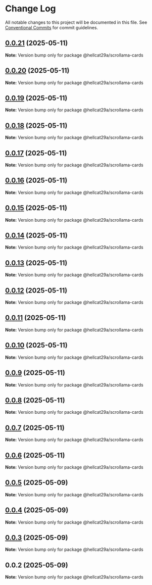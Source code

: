 # Change Log

All notable changes to this project will be documented in this file.
See [Conventional Commits](https://conventionalcommits.org) for commit guidelines.

## [0.0.21](https://github.com/hellcat29A/portfolio-workspace/compare/@hellcat29a/scrollama-cards@0.0.20...@hellcat29a/scrollama-cards@0.0.21) (2025-05-11)

**Note:** Version bump only for package @hellcat29a/scrollama-cards





## [0.0.20](https://github.com/hellcat29A/portfolio-workspace/compare/@hellcat29a/scrollama-cards@0.0.19...@hellcat29a/scrollama-cards@0.0.20) (2025-05-11)

**Note:** Version bump only for package @hellcat29a/scrollama-cards





## [0.0.19](https://github.com/hellcat29A/portfolio-workspace/compare/@hellcat29a/scrollama-cards@0.0.18...@hellcat29a/scrollama-cards@0.0.19) (2025-05-11)

**Note:** Version bump only for package @hellcat29a/scrollama-cards





## [0.0.18](https://github.com/hellcat29A/portfolio-workspace/compare/@hellcat29a/scrollama-cards@0.0.17...@hellcat29a/scrollama-cards@0.0.18) (2025-05-11)

**Note:** Version bump only for package @hellcat29a/scrollama-cards





## [0.0.17](https://github.com/hellcat29A/portfolio-workspace/compare/@hellcat29a/scrollama-cards@0.0.16...@hellcat29a/scrollama-cards@0.0.17) (2025-05-11)

**Note:** Version bump only for package @hellcat29a/scrollama-cards





## [0.0.16](https://github.com/hellcat29A/portfolio-workspace/compare/@hellcat29a/scrollama-cards@0.0.15...@hellcat29a/scrollama-cards@0.0.16) (2025-05-11)

**Note:** Version bump only for package @hellcat29a/scrollama-cards





## [0.0.15](https://github.com/hellcat29A/portfolio-workspace/compare/@hellcat29a/scrollama-cards@0.0.14...@hellcat29a/scrollama-cards@0.0.15) (2025-05-11)

**Note:** Version bump only for package @hellcat29a/scrollama-cards





## [0.0.14](https://github.com/hellcat29A/portfolio-workspace/compare/@hellcat29a/scrollama-cards@0.0.13...@hellcat29a/scrollama-cards@0.0.14) (2025-05-11)

**Note:** Version bump only for package @hellcat29a/scrollama-cards





## [0.0.13](https://github.com/hellcat29A/portfolio-workspace/compare/@hellcat29a/scrollama-cards@0.0.12...@hellcat29a/scrollama-cards@0.0.13) (2025-05-11)

**Note:** Version bump only for package @hellcat29a/scrollama-cards





## [0.0.12](https://github.com/hellcat29A/portfolio-workspace/compare/@hellcat29a/scrollama-cards@0.0.11...@hellcat29a/scrollama-cards@0.0.12) (2025-05-11)

**Note:** Version bump only for package @hellcat29a/scrollama-cards





## [0.0.11](https://github.com/hellcat29A/portfolio-workspace/compare/@hellcat29a/scrollama-cards@0.0.10...@hellcat29a/scrollama-cards@0.0.11) (2025-05-11)

**Note:** Version bump only for package @hellcat29a/scrollama-cards





## [0.0.10](https://github.com/hellcat29A/portfolio-workspace/compare/@hellcat29a/scrollama-cards@0.0.9...@hellcat29a/scrollama-cards@0.0.10) (2025-05-11)

**Note:** Version bump only for package @hellcat29a/scrollama-cards





## [0.0.9](https://github.com/hellcat29A/portfolio-workspace/compare/@hellcat29a/scrollama-cards@0.0.8...@hellcat29a/scrollama-cards@0.0.9) (2025-05-11)

**Note:** Version bump only for package @hellcat29a/scrollama-cards





## [0.0.8](https://github.com/hellcat29A/portfolio-workspace/compare/@hellcat29a/scrollama-cards@0.0.7...@hellcat29a/scrollama-cards@0.0.8) (2025-05-11)

**Note:** Version bump only for package @hellcat29a/scrollama-cards





## [0.0.7](https://github.com/hellcat29A/portfolio-workspace/compare/@hellcat29a/scrollama-cards@0.0.6...@hellcat29a/scrollama-cards@0.0.7) (2025-05-11)

**Note:** Version bump only for package @hellcat29a/scrollama-cards





## [0.0.6](https://github.com/hellcat29A/portfolio-workspace/compare/@hellcat29a/scrollama-cards@0.0.5...@hellcat29a/scrollama-cards@0.0.6) (2025-05-11)

**Note:** Version bump only for package @hellcat29a/scrollama-cards





## [0.0.5](https://github.com/hellcat29A/portfolio-workspace/compare/@hellcat29a/scrollama-cards@0.0.4...@hellcat29a/scrollama-cards@0.0.5) (2025-05-09)

**Note:** Version bump only for package @hellcat29a/scrollama-cards





## [0.0.4](https://github.com/hellcat29A/portfolio-workspace/compare/@hellcat29a/scrollama-cards@0.0.3...@hellcat29a/scrollama-cards@0.0.4) (2025-05-09)

**Note:** Version bump only for package @hellcat29a/scrollama-cards





## [0.0.3](https://github.com/hellcat29A/portfolio-workspace/compare/@hellcat29a/scrollama-cards@0.0.2...@hellcat29a/scrollama-cards@0.0.3) (2025-05-09)

**Note:** Version bump only for package @hellcat29a/scrollama-cards





## 0.0.2 (2025-05-09)

**Note:** Version bump only for package @hellcat29a/scrollama-cards
